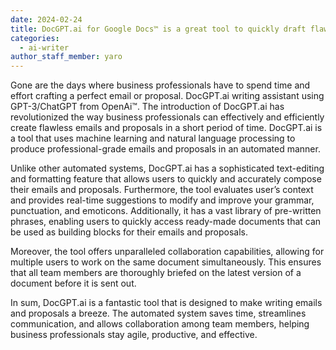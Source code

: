 ```yaml
---
date: 2024-02-24
title: DocGPT.ai for Google Docs™ is a great tool to quickly draft flawless emails and proposals 
categories:
  - ai-writer
author_staff_member: yaro
---
```

Gone are the days where business professionals have to spend time and effort crafting a perfect email or proposal. DocGPT.ai writing assistant using GPT-3/ChatGPT from OpenAi™. The introduction of DocGPT.ai has revolutionized the way business professionals can effectively and efficiently create flawless emails and proposals in a short period of time. DocGPT.ai is a tool that uses machine learning and natural language processing to produce professional-grade emails and proposals in an automated manner.

Unlike other automated systems, DocGPT.ai has a sophisticated text-editing and formatting feature that allows users to quickly and accurately compose their emails and proposals. Furthermore, the tool evaluates user’s context and provides real-time suggestions to modify and improve your grammar, punctuation, and emoticons. Additionally, it has a vast library of pre-written phrases, enabling users to quickly access ready-made documents that can be used as building blocks for their emails and proposals.

Moreover, the tool offers unparalleled collaboration capabilities, allowing for multiple users to work on the same document simultaneously. This ensures that all team members are thoroughly briefed on the latest version of a document before it is sent out.

In sum, DocGPT.ai is a fantastic tool that is designed to make writing emails and proposals a breeze. The automated system saves time, streamlines communication, and allows collaboration among team members, helping business professionals stay agile, productive, and effective.
